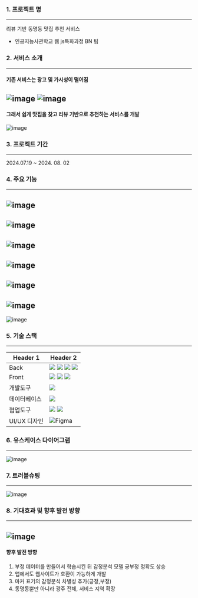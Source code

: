 ### 1. 프로젝트 명
---
리뷰 기반 동명동 맛집 추천 서비스
- 인공지능사관학교 웹 js특화과정 BN 팀
### 2. 서비스 소개
---
#### 기존 서비스는 광고 및 가시성이 떨어짐

![image](https://github.com/user-attachments/assets/8ab64623-2237-47c6-a905-ceea76acbbaf)
![image](https://github.com/user-attachments/assets/b34d7feb-b2e6-41fe-9cd6-badf937e0ca9)
--
#### 그래서 쉽게 맛집을 찾고 리뷰 기반으로 추천하는 서비스를 개발

![image](https://github.com/user-attachments/assets/3019062c-a50a-4e27-9cd4-fcb14f75b8fd)

### 3. 프로젝트 기간
---
2024.07.19 ~ 2024. 08. 02
### 4. 주요 기능
---
![image](https://github.com/user-attachments/assets/788cfdde-2eb0-4e3e-9b8d-fe1e900e2561)
--
![image](https://github.com/user-attachments/assets/36394523-1d9e-489d-a329-110355611307)
--
![image](https://github.com/user-attachments/assets/08acc206-2031-4610-b64b-458bf9a44887)
--
![image](https://github.com/user-attachments/assets/c291387b-94e6-41fb-9f4d-cdb481b6179b)
--
![image](https://github.com/user-attachments/assets/cae5ccf7-f04c-4a8b-8be2-3bb077d9d5c7)
--
![image](https://github.com/user-attachments/assets/36e331fd-b13b-460c-ba31-31714083899d)
--
![image](https://github.com/user-attachments/assets/2992de8d-351e-4ec6-90cd-4e05e207a82a)


### 5. 기술 스택
---
| Header 1 | Header 2 |
|----------|----------|
| Back |   <img src="https://img.shields.io/badge/flask-000000?style=for-the-badge&logo=flask&logoColor=white"> <img src="https://img.shields.io/badge/javascript-F7DF1E?style=for-the-badge&logo=javascript&logoColor=black"> <img src="https://img.shields.io/badge/node.js-339933?style=for-the-badge&logo=Node.js&logoColor=white"> <img src="https://img.shields.io/badge/python-3776AB?style=for-the-badge&logo=python&logoColor=white">  |
| Front | <img src="https://img.shields.io/badge/javascript-F7DF1E?style=for-the-badge&logo=javascript&logoColor=black"> <img src="https://img.shields.io/badge/html5-E34F26?style=for-the-badge&logo=html5&logoColor=white"> <img src="https://img.shields.io/badge/css-1572B6?style=for-the-badge&logo=css3&logoColor=white">  |
| 개발도구 | <img src="https://img.shields.io/badge/Visual Studio Code-007ACC?style=flat-square&logo=Visual Studio Code&logoColor=white"/> |
| 데이터베이스 | <img src="https://img.shields.io/badge/mysql-4479A1?style=for-the-badge&logo=mysql&logoColor=white"> |
| 협업도구 | <img src="https://img.shields.io/badge/git-F05032?style=for-the-badge&logo=git&logoColor=white"> <img src="https://img.shields.io/badge/github-181717?style=for-the-badge&logo=github&logoColor=white"> |
| UI/UX 디자인 | 	![Figma](https://img.shields.io/badge/figma-%23F24E1E.svg?style=for-the-badge&logo=figma&logoColor=white) |

### 6. 유스케이스 다이어그램
---
![image](https://github.com/user-attachments/assets/905b838c-a113-4a86-bca5-69ac25e64e18)

### 7. 트러블슈팅
---
![image](https://github.com/user-attachments/assets/269785cd-ae25-4964-b3a5-17ec5d23ebb9)

### 8. 기대효과 및 향후 발전 방향
---
![image](https://github.com/user-attachments/assets/c4b9e02d-4da3-4a1d-b721-e33cd40d873c)
--
#### 향후 발전 방향
1. 부정 데이터를 만들어서 학습시킨 뒤 감정분석 모델 긍부정 정확도 상승
2. 앱에서도 웹사이트가 호환이 가능하게 개발
3. 마커 표기의 감정분석 차별성 추가(긍정,부정)
4. 동명동뿐만 아니라 광주 전체, 서비스 지역 확장


